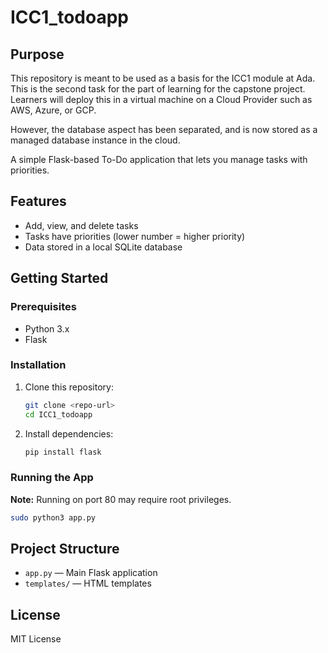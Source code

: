 # ICC1_todoapp

## Purpose

This repository is meant to be used as a basis for the ICC1 module at Ada.
This is the second task for the part of learning for the capstone project.
Learners will deploy this in a virtual machine on a Cloud Provider such as AWS, Azure, or GCP. 

However, the database aspect has been separated, and is now stored as a managed database instance in the cloud.

A simple Flask-based To-Do application that lets you manage tasks with priorities.

## Features

- Add, view, and delete tasks
- Tasks have priorities (lower number = higher priority)
- Data stored in a local SQLite database

## Getting Started

### Prerequisites

- Python 3.x
- Flask

### Installation

1. Clone this repository:
    ```sh
    git clone <repo-url>
    cd ICC1_todoapp
    ```
2. Install dependencies:
    ```sh
    pip install flask
    ```

### Running the App

**Note:** Running on port 80 may require root privileges.

```sh
sudo python3 app.py
```

## Project Structure

- `app.py` — Main Flask application
- `templates/` — HTML templates

## License

MIT License